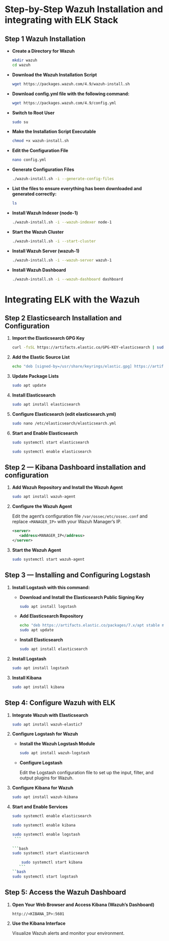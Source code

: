 # Step-by-Step Wazuh Installation and integrating with ELK Stack

## Step 1 Wazuh Installation
   - **Create a Directory for Wazuh**
      ```bash
      mkdir wazuh
      cd wazuh
      ```

   - **Download the Wazuh Installation Script**

      ```bash
      wget https://packages.wazuh.com/4.9/wazuh-install.sh
      ```
   - **Download config.yml file with the following command:**
   
      ```bash
      wget https://packages.wazuh.com/4.9/config.yml
      ```

   - **Switch to Root User**

      ```bash
      sudo su
      ```
   - **Make the Installation Script Executable**

      ```bash
      chmod +x wazuh-install.sh
      ```
   - **Edit the Configuration File**

      ```bash
      nano config.yml
      ```
   - **Generate Configuration Files**

      ```bash
      ./wazuh-install.sh -i --generate-config-files
      ```
      
   - **List the files to ensure everything has been downloaded and generated correctly:**

      ```bash
      ls
      ```
   - **Install Wazuh Indexer (node-1)**

      ```bash
      ./wazuh-install.sh -i --wazuh-indexer node-1
      ```
      
   - **Start the Wazuh Cluster**
       
      ```bash
      ./wazuh-install.sh -i --start-cluster
      ```

      
   - **Install Wazuh Server (wazuh-1)**

      ```bash
      ./wazuh-install.sh -i --wazuh-server wazuh-1
      ```
   - **Install Wazuh Dashboard**

      ```bash
      ./wazuh-install.sh -i --wazuh-dashboard dashboard
      ```





# Integrating ELK with the Wazuh


## Step 2 Elasticsearch Installation and Configuration

   1. **Import the Elasticsearch GPG Key**

      ```bash
      curl -fsSL https://artifacts.elastic.co/GPG-KEY-elasticsearch | sudo gpg --dearmor -o /usr/share/keyrings/elastic.gpg
      ```

   2. **Add the Elastic Source List**
   
      ```bash
      echo "deb [signed-by=/usr/share/keyrings/elastic.gpg] https://artifacts.elastic.co/packages/7.x/apt stable main" | sudo tee -a /etc/apt/sources.list.d/elastic-7.x.list
      ```
   3. **Update Package Lists**
   
      ```bash
      sudo apt update
      ```
   5. **Install Elasticsearch**
   
      ```bash
      sudo apt install elasticsearch
      ```
   6. **Configure Elasticsearch (edit elasticsearch.yml)**
   
      ```bash
      sudo nano /etc/elasticsearch/elasticsearch.yml
      ```

   7. **Start and Enable Elasticsearch**
   
      ```bash
      sudo systemctl start elasticsearch
      ```
      ```bash
      sudo systemctl enable elasticsearch
      ```






## Step 2 — Kibana Dashboard installation and configuration

1. **Add Wazuh Repository and Install the Wazuh Agent**

    ```bash
    sudo apt install wazuh-agent
    ```

2. **Configure the Wazuh Agent**

    Edit the agent’s configuration file `/var/ossec/etc/ossec.conf` and replace `<MANAGER_IP>` with your Wazuh Manager’s IP.

    ```xml
    <server>
       <address>MANAGER_IP</address>
    </server>
    ```

3. **Start the Wazuh Agent**

    ```bash
    sudo systemctl start wazuh-agent
    ```

## Step 3 — Installing and Configuring Logstash

1. **Install Logstash with this command:**

    - **Download and Install the Elasticsearch Public Signing Key**

      ```bash
      sudo apt install logstash
      ```

    - **Add Elasticsearch Repository**

      ```bash
      echo "deb https://artifacts.elastic.co/packages/7.x/apt stable main" | sudo tee -a /etc/apt/sources.list.d/elastic-7.x.list
      sudo apt update
      ```

    - **Install Elasticsearch**

      ```bash
      sudo apt install elasticsearch
      ```

2. **Install Logstash**

    ```bash
    sudo apt install logstash
    ```

3. **Install Kibana**

    ```bash
    sudo apt install kibana
    ```

## Step 4: Configure Wazuh with ELK

1. **Integrate Wazuh with Elasticsearch**

    ```bash
    sudo apt install wazuh-elastic7
    ```

2. **Configure Logstash for Wazuh**

    - **Install the Wazuh Logstash Module**

      ```bash
      sudo apt install wazuh-logstash
      ```

    - **Configure Logstash**

      Edit the Logstash configuration file to set up the input, filter, and output plugins for Wazuh.

3. **Configure Kibana for Wazuh**

    ```bash
    sudo apt install wazuh-kibana
    ```

4. **Start and Enable Services**

      ```bash
      sudo systemctl enable elasticsearch
      ```
          
      ```bash
      sudo systemctl enable kibana
      ```
          
      ```bash
   sudo systemctl enable logstash
       ```
          
      ```bash
   sudo systemctl start elasticsearch
      ```
      ```bash
          sudo systemctl start kibana
         ```
      ``bash
      sudo systemctl start logstash
      ```

## Step 5: Access the Wazuh Dashboard

1. **Open Your Web Browser and Access Kibana (Wazuh’s Dashboard)**

    ```plaintext
    http://<KIBANA_IP>:5601
    ```

2. **Use the Kibana Interface**

    Visualize Wazuh alerts and monitor your environment.
